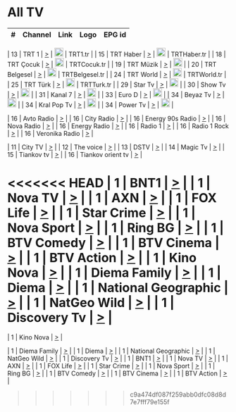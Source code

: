 <h1>All TV</h1>

| #   | Channel        | Link  | Logo | EPG id |
|:---:|:--------------:|:-----:|:----:|:------:|

| 13  | TRT 1            | [>](https://tv-trt1.medya.trt.com.tr/master.m3u8) | <img height="20" src="https://i.imgur.com/j786OLG.png"/> | TRT1.tr |
| 15  | TRT Haber        | [>](https://tv-trthaber.medya.trt.com.tr/master.m3u8) | <img height="20" src="https://i.imgur.com/OVfo8Ab.png"/> | TRTHaber.tr |
| 18  | TRT Çocuk        | [>](https://tv-trtcocuk.medya.trt.com.tr/master.m3u8) | <img height="20" src="https://i.imgur.com/QLFmD6d.png"/> | TRTCocuk.tr |
| 19  | TRT Müzik        | [>](https://tv-trtmuzik.medya.trt.com.tr/master.m3u8) | <img height="20" src="https://i.imgur.com/fIVFCEd.png"/> |
| 20  | TRT Belgesel     | [>](https://tv-trtbelgesel.medya.trt.com.tr/master.m3u8) | <img height="20" src="https://i.imgur.com/MGO87pe.png"/> | TRTBelgesel.tr |
| 24  | TRT World        | [>](https://tv-trtworld.medya.trt.com.tr/master.m3u8) | <img height="20" src="https://i.imgur.com/JEA2xpv.png"/> | TRTWorld.tr |
| 25  | TRT Türk         | [>](https://tv-trtturk.medya.trt.com.tr/master.m3u8) | <img height="20" src="https://i.imgur.com/OSTOQNw.png"/> | TRTTurk.tr |
| 29  | Star Tv   | [>](https://dogus-live.daioncdn.net/startv/startv_360p.m3u8) | <img height="20" src="https://i.imgur.com/IebUZx1.png"/> |
| 30  | Show Tv     | [>](https://ciner-live.daioncdn.net/showtv/showtv.m3u8) | <img height="20" src="https://i.imgur.com/IebUZx1.png"/> |
| 31  | Kanal 7     | [>](https://kanal7-live.daioncdn.net/kanal7/kanal7.m3u8) | <img height="20" src="https://i.imgur.com/IebUZx1.png"/> |
| 33  | Euro D    | [>](https://www.youtube.com/user/KanalD/live) | <img height="20" src="https://i.imgur.com/IebUZx1.png"/> |
| 34  | Beyaz Tv     | [>](https://beyaztv-live.daioncdn.net/beyaztv/beyaztv.m3u8) | <img height="20" src="https://i.imgur.com/IebUZx1.png"/> |
| 34  | Kral Pop Tv     | [>](https://www.youtube.com/watch?v=GuFTuKoXepw) | <img height="20" src="https://i.imgur.com/IebUZx1.png"/> |
| 34  | Power Tv     | [>](https://livetv.powerapp.com.tr/powerTV/powerhd.smil/chunklist.m3u8) | <img height="20" src="https://i.imgur.com/IebUZx1.png"/> |

| 16  | Avto Radio | [>](http://stream.metacast.eu/avtoradio.mp3.m3u) |
| 16  | City Radio | [>](http://stream.metacast.eu/city.aac.m3u) |
| 16  | Energy 90s Radio | [>](http://stream.metacast.eu/energy-90s.m3u) |
| 16  | Nova Radio | [>](http://stream.metacast.eu/nova.aac.m3u) |
| 16  | Energy Radio | [>](http://stream.metacast.eu/nrj.aac.m3u) |
| 16  | Radio 1 | [>](http://stream.metacast.eu/radio1.aac.m3u) |
| 16  | Radio 1 Rock | [>](http://stream.metacast.eu/radio1rock.aac.m3u) |
| 16  | Veronika Radio | [>](http://stream.metacast.eu/veronika.aac.m3u) |

| 11  | City TV | [>](https://tv.city.bg/play/tshls/citytv/index.m3u8) |
| 12  | The voice | [>](https://bss1.neterra.tv/thevoice/thevoice.m3u8) |
| 13  | DSTV | [>](http://46.249.95.140:8081/hls/data.m3u8) |
| 14  | Magic Tv | [>](https://bss1.neterra.tv/magictv/magictv.m3u8) |
| 15  | Tiankov tv | [>](https://streamer103.neterra.tv/tiankov-folk/live.m3u8) |
| 16  | Tiankov orient tv | [>](https://streamer103.neterra.tv/tiankov-orient/live.m3u8) |

<<<<<<< HEAD
| 1 | BNT1 | [>](https://ymkaya.xyz:15921/tv/bnt1/playlist.m3u8?wmsAuthSign=c2VydmVyX3RpbWU9NS8xLzIwMjUgMTowMTowNSBQTSZoYXNoX3ZhbHVlPUhtRWY4MXpva0Q2bXlLOVlCelVWakE9PSZ2YWxpZG1pbnV0ZXM9NjA=) |
| 1 | Nova TV | [>](https://ymkaya.xyz:15921/tv/novatv/playlist.m3u8?wmsAuthSign=c2VydmVyX3RpbWU9NS8xLzIwMjUgMTowMToxNSBQTSZoYXNoX3ZhbHVlPVpLZ24wNkIxbEt0MnhMSkp5T25QbUE9PSZ2YWxpZG1pbnV0ZXM9NjA=) |
| 1 | AXN | [>](https://ymkaya.xyz:15921/tv/axn/playlist.m3u8?wmsAuthSign=c2VydmVyX3RpbWU9NS8xLzIwMjUgMTowMToyNSBQTSZoYXNoX3ZhbHVlPW1pUmZtWGx0dXRzVUNrOEVzSGxneWc9PSZ2YWxpZG1pbnV0ZXM9NjA=) |
| 1 | FOX Life | [>](https://ymkaya.xyz:15921/tv/foxlife/playlist.m3u8?wmsAuthSign=c2VydmVyX3RpbWU9NS8xLzIwMjUgMTowMTozNSBQTSZoYXNoX3ZhbHVlPTV4aXJYOTdiL0RZWGQzNVZJaVBHckE9PSZ2YWxpZG1pbnV0ZXM9NjA=) |
| 1 | Star Crime | [>](https://ymkaya.xyz:15921/tv/foxcrime/playlist.m3u8?wmsAuthSign=c2VydmVyX3RpbWU9NS8xLzIwMjUgMTowMTo0NiBQTSZoYXNoX3ZhbHVlPXZBaWg1QUhzV1lnS3ZibmMydTJZL2c9PSZ2YWxpZG1pbnV0ZXM9NjA=) |
| 1 | Nova Sport | [>](https://ymkaya.xyz:15921/tv/novasport/playlist.m3u8?wmsAuthSign=c2VydmVyX3RpbWU9NS8xLzIwMjUgMTowMTo1NyBQTSZoYXNoX3ZhbHVlPXFRekJielhIb1h1R0xmNTcyQ09UT1E9PSZ2YWxpZG1pbnV0ZXM9NjA=) |
| 1 | Ring BG | [>](https://ymkaya.xyz:15921/tv/ringbg/playlist.m3u8?wmsAuthSign=c2VydmVyX3RpbWU9NS8xLzIwMjUgMTowMjowOCBQTSZoYXNoX3ZhbHVlPWJpeE1MbHhpS1VCUWJQRHBRcHVFaGc9PSZ2YWxpZG1pbnV0ZXM9NjA=) |
| 1 | BTV Comedy | [>](https://ymkaya.xyz:15921/tv/btvcomedy/playlist.m3u8?wmsAuthSign=c2VydmVyX3RpbWU9NS8xLzIwMjUgMTowMjoxOCBQTSZoYXNoX3ZhbHVlPXpIU2pTZEZMVmFJN2lHdVRXQTA0Q0E9PSZ2YWxpZG1pbnV0ZXM9NjA=) |
| 1 | BTV Cinema | [>](https://ymkaya.xyz:15921/tv/btvcinema/playlist.m3u8?wmsAuthSign=c2VydmVyX3RpbWU9NS8xLzIwMjUgMTowMjoyOCBQTSZoYXNoX3ZhbHVlPXNKTDk4c01aRTVDU1NsVklud2FpOWc9PSZ2YWxpZG1pbnV0ZXM9NjA=) |
| 1 | BTV Action | [>](https://ymkaya.xyz:15921/tv/btvaction/playlist.m3u8?wmsAuthSign=c2VydmVyX3RpbWU9NS8xLzIwMjUgMTowMjozOSBQTSZoYXNoX3ZhbHVlPU1nRDN3M2Rhc3BqS0dJNlVtNzMxRFE9PSZ2YWxpZG1pbnV0ZXM9NjA=) |
| 1 | Kino Nova | [>](https://ymkaya.xyz:15921/tv/kinonova/playlist.m3u8?wmsAuthSign=c2VydmVyX3RpbWU9NS8xLzIwMjUgMTowMjo0OSBQTSZoYXNoX3ZhbHVlPXp4R3A0Ry9SRmxtaHBoTSt6dXZWamc9PSZ2YWxpZG1pbnV0ZXM9NjA=) |
| 1 | Diema Family | [>](https://ymkaya.xyz:15921/tv/diemafamily/playlist.m3u8?wmsAuthSign=c2VydmVyX3RpbWU9NS8xLzIwMjUgMTowMzowMCBQTSZoYXNoX3ZhbHVlPXBLQVV3bjdCbGdHdnhBZmg3UTNmN1E9PSZ2YWxpZG1pbnV0ZXM9NjA=) |
| 1 | Diema | [>](https://ymkaya.xyz:15921/tv/diema/playlist.m3u8?wmsAuthSign=c2VydmVyX3RpbWU9NS8xLzIwMjUgMTowMzoxMCBQTSZoYXNoX3ZhbHVlPXFUeGZ6RXllTTdpOUlvMklVWkQxM3c9PSZ2YWxpZG1pbnV0ZXM9NjA=) |
| 1 | National Geographic | [>](https://ymkaya.xyz:15921/tv/natgeo/playlist.m3u8?wmsAuthSign=c2VydmVyX3RpbWU9NS8xLzIwMjUgMTowMzoyMiBQTSZoYXNoX3ZhbHVlPWpTdDcyZnZwaU5vMmpuNUFXaXU4bGc9PSZ2YWxpZG1pbnV0ZXM9NjA=) |
| 1 | NatGeo Wild | [>](https://ymkaya.xyz:15921/tv/natgeowild/playlist.m3u8?wmsAuthSign=c2VydmVyX3RpbWU9NS8xLzIwMjUgMTowMzozMiBQTSZoYXNoX3ZhbHVlPUpJTmFycE9oOVJFc25TYndkSFc3RUE9PSZ2YWxpZG1pbnV0ZXM9NjA=) |
| 1 | Discovery Tv | [>](https://ymkaya.xyz:15921/tv/discovery/playlist.m3u8?wmsAuthSign=c2VydmVyX3RpbWU9NS8xLzIwMjUgMTowMzo0MiBQTSZoYXNoX3ZhbHVlPUFlM3BQZ3JTYVZhVFl0SWhWUW83SEE9PSZ2YWxpZG1pbnV0ZXM9NjA=) |
=======


| 1 | Kino Nova | [>](https://ymkaya.xyz:11336/tv/kinonova/playlist.m3u8?wmsAuthSign=c2VydmVyX3RpbWU9MS8yLzIwMjUgNDo0MDoyMCBBTSZoYXNoX3ZhbHVlPWlFS1FrWEtMMVRFM3l5YklUWUJQUHc9PSZ2YWxpZG1pbnV0ZXM9NjA=) |

| 1 | Diema Family | [>](https://ymkaya.xyz:11336/tv/diemafamily/playlist.m3u8?wmsAuthSign=c2VydmVyX3RpbWU9MS8yLzIwMjUgNDo0MDozMCBBTSZoYXNoX3ZhbHVlPUVUaTVKTldvZTF5WVVCM0YwL21kaXc9PSZ2YWxpZG1pbnV0ZXM9NjA=) |
| 1 | Diema | [>](https://ymkaya.xyz:11336/tv/diema/playlist.m3u8?wmsAuthSign=c2VydmVyX3RpbWU9MS8yLzIwMjUgNDo0MDo0MCBBTSZoYXNoX3ZhbHVlPVlYMWVJT2NuUjNpUTBsaytEUFFOS2c9PSZ2YWxpZG1pbnV0ZXM9NjA=) |
| 1 | National Geographic | [>](https://ymkaya.xyz:11336/tv/natgeo/playlist.m3u8?wmsAuthSign=c2VydmVyX3RpbWU9MS8yLzIwMjUgNDo0MTo0MSBBTSZoYXNoX3ZhbHVlPTJQTlVmcG5nYWx0M013eUhGRGxnd0E9PSZ2YWxpZG1pbnV0ZXM9NjA=) |
| 1 | NatGeo Wild | [>](https://ymkaya.xyz:11336/tv/natgeowild/playlist.m3u8?wmsAuthSign=c2VydmVyX3RpbWU9MS8yLzIwMjUgNDo0MTo1MSBBTSZoYXNoX3ZhbHVlPVl1OXZaTTliN0hGWEN3eDBYd1duNkE9PSZ2YWxpZG1pbnV0ZXM9NjA=) |
| 1 | Discovery Tv | [>](https://ymkaya.xyz:11336/tv/discovery/playlist.m3u8?wmsAuthSign=c2VydmVyX3RpbWU9MS8yLzIwMjUgNDo0MjowMSBBTSZoYXNoX3ZhbHVlPWtBQmdLNlY2RmQwWElzMVYzSDJyVkE9PSZ2YWxpZG1pbnV0ZXM9NjA=) |
| 1 | BNT1 | [>](https://ymkaya.xyz:11336/tv/bnt1/playlist.m3u8?wmsAuthSign=c2VydmVyX3RpbWU9MS8yLzIwMjUgNDozODozOCBBTSZoYXNoX3ZhbHVlPVVrMVlRQXpJWlhYeUh6ZFVpSC9NMUE9PSZ2YWxpZG1pbnV0ZXM9NjA=) |
| 1 | Nova TV | [>](https://ymkaya.xyz:11336/tv/novatv/playlist.m3u8?wmsAuthSign=c2VydmVyX3RpbWU9MS8yLzIwMjUgNDozODo0OCBBTSZoYXNoX3ZhbHVlPUVxQjh1a0ZzYkVGZU8zZDFGTzdreVE9PSZ2YWxpZG1pbnV0ZXM9NjA=) |
| 1 | AXN | [>](https://ymkaya.xyz:11336/tv/axn/playlist.m3u8?wmsAuthSign=c2VydmVyX3RpbWU9MS8yLzIwMjUgNDozODo1OCBBTSZoYXNoX3ZhbHVlPUpkWStGY1hkNXhaOVpPZ0thQ0FZL3c9PSZ2YWxpZG1pbnV0ZXM9NjA=) |
| 1 | FOX Life | [>](https://ymkaya.xyz:11336/tv/foxlife/playlist.m3u8?wmsAuthSign=c2VydmVyX3RpbWU9MS8yLzIwMjUgNDozOToxMCBBTSZoYXNoX3ZhbHVlPWt1ZDc1T3AzYlZDTjJnSy9TU0xJZlE9PSZ2YWxpZG1pbnV0ZXM9NjA=) |
| 1 | Star Crime | [>](https://ymkaya.xyz:11336/tv/foxcrime/playlist.m3u8?wmsAuthSign=c2VydmVyX3RpbWU9MS8yLzIwMjUgNDozOToyMCBBTSZoYXNoX3ZhbHVlPXIwVU45Nm9FR1l2enNkTG9TanBxbmc9PSZ2YWxpZG1pbnV0ZXM9NjA=) |
| 1 | Nova Sport | [>](https://ymkaya.xyz:11336/tv/novasport/playlist.m3u8?wmsAuthSign=c2VydmVyX3RpbWU9MS8yLzIwMjUgNDozOTozMCBBTSZoYXNoX3ZhbHVlPXlSZ0UxazVaM0xhSmc0NmR4T0c1T2c9PSZ2YWxpZG1pbnV0ZXM9NjA=) |
| 1 | Ring BG | [>](https://ymkaya.xyz:11336/tv/ringbg/playlist.m3u8?wmsAuthSign=c2VydmVyX3RpbWU9MS8yLzIwMjUgNDozOTo0MCBBTSZoYXNoX3ZhbHVlPTR4aUlFNHVUYWN4enY1WkVuOFZma2c9PSZ2YWxpZG1pbnV0ZXM9NjA=) |
| 1 | BTV Comedy | [>](https://ymkaya.xyz:11336/tv/btvcomedy/playlist.m3u8?wmsAuthSign=c2VydmVyX3RpbWU9MS8yLzIwMjUgNDozOTo1MCBBTSZoYXNoX3ZhbHVlPUtrMTJ2RHNTTUU1RFp1ZkVOdXFSK3c9PSZ2YWxpZG1pbnV0ZXM9NjA=) |
| 1 | BTV Cinema | [>](https://ymkaya.xyz:11336/tv/btvcinema/playlist.m3u8?wmsAuthSign=c2VydmVyX3RpbWU9MS8yLzIwMjUgNDozOTo1OSBBTSZoYXNoX3ZhbHVlPTZWcU9FZW56cG1NM1lrYy8xNE5NeHc9PSZ2YWxpZG1pbnV0ZXM9NjA=) |
| 1 | BTV Action | [>](https://ymkaya.xyz:11336/tv/btvaction/playlist.m3u8?wmsAuthSign=c2VydmVyX3RpbWU9MS8yLzIwMjUgNDo0MDoxMCBBTSZoYXNoX3ZhbHVlPUlDd0ErRkZVWThyMVZwR3c2REdGZ3c9PSZ2YWxpZG1pbnV0ZXM9NjA=) |
>>>>>>> c9a474df087f259abb0dfc08d8d7e7fff79e155f
